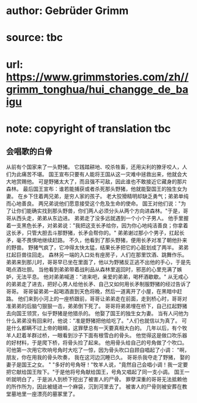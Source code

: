 # author: Gebrüder Grimm
# source: tbc
# url: https://www.grimmstories.com/zh//grimm_tonghua/hui_changge_de_baigu
# note: copyright of translation tbc

## 会唱歌的白骨 

从前有个国家来了一头野猪。
它践踏耕地、咬杀牲畜，还用尖利的獠牙咬人，人们为此痛苦不堪。
国王宣布只要有人能将王国从这一灾难中拯救出来，他就会大大地赏赐他。
可是野猪太大了，而且强不可敌，因此谁也不敢接近它藏身的那片森林。
最后国王宣布：谁若能捕获或者杀死那头野猪，他就能娶国王的独生女为妻。
在乡下住着两兄弟，是穷人家的孩子。
老大狡猾精明却缺乏勇气；弟弟单纯而心地善良。
两兄弟说他们愿意接受这个危及生命的使命。
国王对他们说："为了让你们能确实找到那头野兽，你们两人必须分头从两个方向进森林。"于是，哥哥从西头走，弟弟从东边进。
弟弟走了没多远就遇到一个小个子男人。
他手里握着一支黑色长矛，对弟弟说："我把这支长矛给你，因为你心地纯洁善良；你拿着这长矛，只管大胆去斗那野猪，长矛会帮你的。"
弟弟谢过那小个男子，扛起长矛，毫不畏惧地继续赶路。
不久，他看到了那头野猪，便用长矛对准了朝他扑来的野兽。
野猪气疯了，它冲得太快太猛，结果长矛把它的心脏划成了两半。
弟弟扛起巨兽往回走。
森林另一端的入口处有座房子，人们在那里饮酒、跳舞作乐。
弟弟来到那儿时，哥哥早已坐在里面了，他以为野猪反正逃不出他的手心，于是先喝点酒壮胆。
当他看到弟弟带着战利品从森林里返回时，邪恶的心里充满了嫉妒，无法平息。
他对弟弟喊道："进来吧，亲爱的弟弟，喝杯酒歇歇。"
从无戒心的弟弟走了进去，把好心男人给他长矛、自己又如何用长矛制服野猪的经过告诉了哥哥。
哥哥留弟弟一起喝酒直到天色将晚，然后一道离开了小屋，在黑暗中赶路。
他们来到小河上的一座桥跟前，哥哥让弟弟走在前面，走到桥心时，哥哥对准弟弟的后脑勺狠狠一击，弟弟倒下死了。
哥哥将弟弟埋在桥下，自己扛起野猪去向国王领赏，似乎野猪是他猎杀的。
他娶了国王的独生女为妻。
当有人问他为什么弟弟没有回来时，他说："准是野猪把他给吃了。"人们也就信以为真了。
可是什么都瞒不过上帝的眼睛，这罪孽总有一天要真相大白的。
几年以后，有个牧羊人赶着羊群过桥，一眼看到沙子下面有根雪白的骨头。
他觉得这是做口吹乐器的好材料，于是爬下桥，将骨头捡了起来。
他用骨头给自己的号角做了个吹口。
可他第一次用它吹响号角时大吃了一惊，因为骨头吹口自顾自唱起了小调：
"啊，朋友，你在用我的骨头吹奏，
我在这河边沉睡已久。
哥哥杀我夺走了野猪，
娶的妻子是国王之女。 "
"多好的号角呀！"牧羊人说，"竟然自己会唱小调！我一定要把它献给国王陛下。"于是他将号角献给国王，号角又唱起了同一支小调。
国王一听就明白了，于是派人到桥下挖出了被害人的尸骨。
罪孽深重的哥哥无法抵赖他的所作所为，因此被缝进一个麻袋，沉到河里去了。
被害人的尸骨则被安葬在教堂墓地里一座漂亮的墓冢里了。
